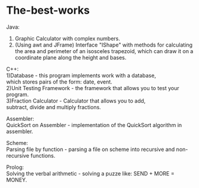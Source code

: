 # The-best-works
Java:
1) Graphic Calculator with complex numbers.
2) (Using awt and JFrame) Interface "IShape" with methods for calculating the area and perimeter of an isosceles trapezoid, which can draw it on a coordinate plane along the height and bases.

С++:  
1)Database - this program implements work with a database,  
  which stores pairs of the form: date, event.  
2)Unit Testing Framework - the framework that allows you to test your program.  
3)Fraction Calculator - Calculator that allows you to add,  
  subtract, divide and multiply fractions.  

Assembler:  
QuickSort on Assembler - implementation of the QuickSort algorithm in assembler.  

Scheme:  
Parsing file by function - parsing a file on scheme into recursive and non-recursive functions.

Prolog:  
Solving the verbal arithmetic - solving a puzze like: SEND + MORE = MONEY.

